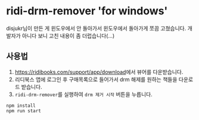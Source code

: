 # ridi-drm-remover 'for windows'

disjukr님이 만든 게 윈도우에서 안 돌아가서 윈도우에서 돌아가게 쪼끔 고쳤습니다.
개발자가 아니다 보니 고친 내용이 좀 더럽습니다(...)

## 사용법
1. <https://ridibooks.com/support/app/download>에서 뷰어를 다운받습니다.
2. 리디북스 앱에 로그인 후 구매목록으로 들어가서 drm 해제를 원하는 책들을 다운로드 받습니다.
3. `ridi-drm-remover`를 실행하여 `drm 제거 시작` 버튼을 누릅니다.

```
npm install
npm run start
```
